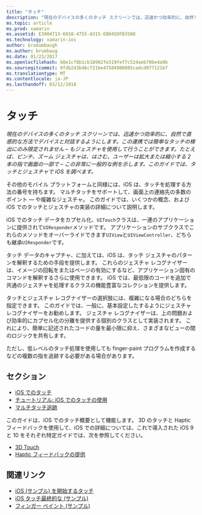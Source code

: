 ```yaml
---
title: "タッチ"
description: "現在のデバイスの多くのタッチ スクリーンでは、迅速かつ効率的に、自然で直感的な方法でデバイスと対話するようにします。 この連携では簡単なタッチの検出にのみ限定されません – もジェスチャを使用して行うことができます。 たとえば、ピンチ、ズーム ジェスチャは、はさむ、ユーザーは拡大または縮小する 2 本の指で画面の一部で – この非常に一般的な例を示します。このガイドでは、タッチとジェスチャで iOS を調べます。"
ms.topic: article
ms.prod: xamarin
ms.assetid: E3904713-6018-4755-A315-EB045DFB3500
ms.technology: xamarin-ios
author: bradumbaugh
ms.author: brumbaug
ms.date: 01/23/2017
ms.openlocfilehash: b0e1cf8b1cb18982fe319fef7c524aeb70be4a9b
ms.sourcegitcommit: 0fdb243b46cf21be47584900805cadcd077121bf
ms.translationtype: MT
ms.contentlocale: ja-JP
ms.lasthandoff: 03/12/2018
---
```

# <a name="touch"></a>タッチ

_現在のデバイスの多くのタッチ スクリーンでは、迅速かつ効率的に、自然で直感的な方法でデバイスと対話するようにします。この連携では簡単なタッチの検出にのみ限定されません – もジェスチャを使用して行うことができます。たとえば、ピンチ、ズーム ジェスチャは、はさむ、ユーザーは拡大または縮小する 2 本の指で画面の一部で – この非常に一般的な例を示します。このガイドでは、タッチとジェスチャで iOS を調べます。_


その他のモバイル プラットフォームと同様には、iOS は、タッチを処理する方法の番号を持ちます。 マルチタッチをサポートして、画面上の連絡先の多数のポイント — や複雑なジェスチャ。 このガイドでは、いくつかの概念、および iOS でのタッチとジェスチャの実装の詳細について説明します。

iOS でのタッチ データをカプセル化、`UITouch`クラスは、一連のアプリケーションに提供されて`UIResponder`メソッドです。 アプリケーションのサブクラスでこれらのメソッドをオーバーライドできます`UIView`と`UIViewController`、どちらも継承`UIResponder`です。

タッチ データのキャプチャ、に加えては、iOS は、タッチ ジェスチャのパターンを解釈するための手段を提供します。 これらのジェスチャ レコグナイザーは、イメージの回転をまたはページの有効にするなど、アプリケーション固有のコマンドを解釈するさらに使用できます。 iOS では、最低限のコードを追加で共通のジェスチャを処理するクラスの機能豊富なコレクションを提供します。

タッチとジェスチャ レコグナイザーの選択肢には、複雑になる場合のどちらを指定できます。 このガイドでは、一般に、基本設定したするようにジェスチャ レコグナイザーをお勧めします。 ジェスチャ レコグナイザーは、上の問題および効率的にカプセル化の分離を提供する個別のクラスとして実装されます。 これにより、簡単に記述されたコードの量を最小限に抑え、さまざまなビューの間のロジックを共有します。

ただし、低レベルのタッチ処理を使用しても finger-paint プログラムを作成するなどの複数の指を追跡する必要がある場合があります。

## <a name="sections"></a>セクション

-  [iOS でのタッチ](touch-in-ios.md)
-  [チュートリアル: iOS でのタッチの使用](ios-touch-walkthrough.md)
-  [マルチタッチ追跡](touch-tracking.md)

このガイドは、iOS でのタッチ概要として機能します。 3D のタッチと Haptic フィードバックを使用して、iOS での詳細については、これで導入された iOS 9 と 10 をそれぞれ特定ガイドでは、次を参照してください。

* [3D Touch](~/ios/platform/3d-touch.md)
* [Haptic フィードバックの提供](~/ios/user-interface/ios-ui/haptic-feedback.md)



## <a name="related-links"></a>関連リンク

- [iOS (サンプル) を開始するタッチ](https://developer.xamarin.com/samples/monotouch/ApplicationFundamentals/Touch_start)
- [iOS タッチ最終的な (サンプル)](https://developer.xamarin.com/samples/monotouch/ApplicationFundamentals/Touch_final)
- [フィンガー ペイント (サンプル)](https://developer.xamarin.com/samples/monotouch/ApplicationFundamentals/FingerPaint)
